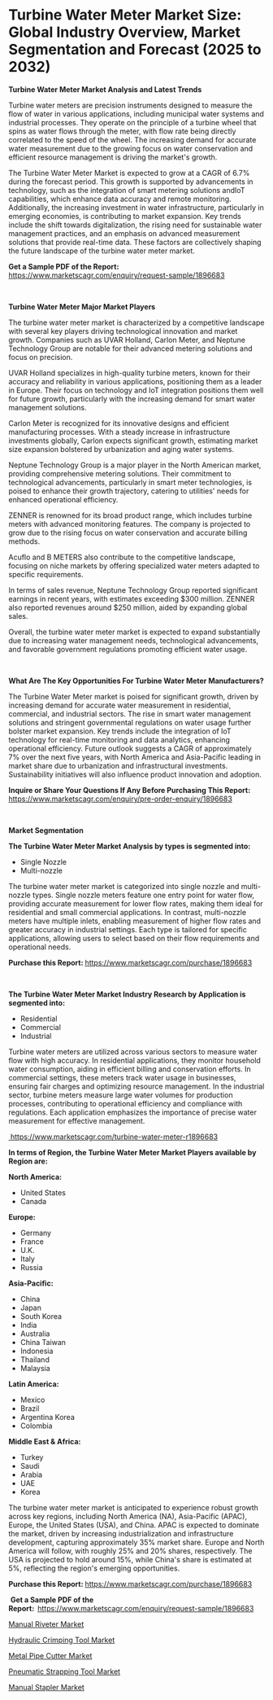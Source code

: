 <p><h1>Turbine Water Meter Market Size: Global Industry Overview, Market Segmentation and Forecast (2025 to 2032)</h1></p><p><strong>Turbine Water Meter Market Analysis and Latest Trends</strong></p>
<p><p>Turbine water meters are precision instruments designed to measure the flow of water in various applications, including municipal water systems and industrial processes. They operate on the principle of a turbine wheel that spins as water flows through the meter, with flow rate being directly correlated to the speed of the wheel. The increasing demand for accurate water measurement due to the growing focus on water conservation and efficient resource management is driving the market's growth.</p><p>The Turbine Water Meter Market is expected to grow at a CAGR of 6.7% during the forecast period. This growth is supported by advancements in technology, such as the integration of smart metering solutions andIoT capabilities, which enhance data accuracy and remote monitoring. Additionally, the increasing investment in water infrastructure, particularly in emerging economies, is contributing to market expansion. Key trends include the shift towards digitalization, the rising need for sustainable water management practices, and an emphasis on advanced measurement solutions that provide real-time data. These factors are collectively shaping the future landscape of the turbine water meter market.</p></p>
<p><strong>Get a Sample PDF of the Report:&nbsp;</strong> <a href="https://www.marketscagr.com/enquiry/request-sample/1896683?utm_campaign=2187&utm_medium=2&utm_source=Github&utm_content=ia&utm_term=11042025&utm_id=turbine-water-meter">https://www.marketscagr.com/enquiry/request-sample/1896683</a></p>
<p>&nbsp;</p>
<p><strong>Turbine Water Meter Major Market Players</strong></p>
<p><p>The turbine water meter market is characterized by a competitive landscape with several key players driving technological innovation and market growth. Companies such as UVAR Holland, Carlon Meter, and Neptune Technology Group are notable for their advanced metering solutions and focus on precision.</p><p>UVAR Holland specializes in high-quality turbine meters, known for their accuracy and reliability in various applications, positioning them as a leader in Europe. Their focus on technology and IoT integration positions them well for future growth, particularly with the increasing demand for smart water management solutions.</p><p>Carlon Meter is recognized for its innovative designs and efficient manufacturing processes. With a steady increase in infrastructure investments globally, Carlon expects significant growth, estimating market size expansion bolstered by urbanization and aging water systems.</p><p>Neptune Technology Group is a major player in the North American market, providing comprehensive metering solutions. Their commitment to technological advancements, particularly in smart meter technologies, is poised to enhance their growth trajectory, catering to utilities' needs for enhanced operational efficiency.</p><p>ZENNER is renowned for its broad product range, which includes turbine meters with advanced monitoring features. The company is projected to grow due to the rising focus on water conservation and accurate billing methods.</p><p>Acuflo and B METERS also contribute to the competitive landscape, focusing on niche markets by offering specialized water meters adapted to specific requirements. </p><p>In terms of sales revenue, Neptune Technology Group reported significant earnings in recent years, with estimates exceeding $300 million. ZENNER also reported revenues around $250 million, aided by expanding global sales.</p><p>Overall, the turbine water meter market is expected to expand substantially due to increasing water management needs, technological advancements, and favorable government regulations promoting efficient water usage.</p></p>
<p>&nbsp;</p>
<p><strong>What Are The Key Opportunities For Turbine Water Meter Manufacturers?</strong></p>
<p><p>The Turbine Water Meter market is poised for significant growth, driven by increasing demand for accurate water measurement in residential, commercial, and industrial sectors. The rise in smart water management solutions and stringent governmental regulations on water usage further bolster market expansion. Key trends include the integration of IoT technology for real-time monitoring and data analytics, enhancing operational efficiency. Future outlook suggests a CAGR of approximately 7% over the next five years, with North America and Asia-Pacific leading in market share due to urbanization and infrastructural investments. Sustainability initiatives will also influence product innovation and adoption.</p></p>
<p><strong>Inquire or Share Your Questions If Any Before Purchasing This Report:</strong> <a href="https://www.marketscagr.com/enquiry/pre-order-enquiry/1896683?utm_campaign=2187&utm_medium=2&utm_source=Github&utm_content=ia&utm_term=11042025&utm_id=turbine-water-meter">https://www.marketscagr.com/enquiry/pre-order-enquiry/1896683</a></p>
<p>&nbsp;</p>
<p><strong>Market Segmentation</strong></p>
<p><strong>The Turbine Water Meter Market Analysis by types is segmented into:</strong></p>
<p><ul><li>Single Nozzle</li><li>Multi-nozzle</li></ul></p>
<p><p>The turbine water meter market is categorized into single nozzle and multi-nozzle types. Single nozzle meters feature one entry point for water flow, providing accurate measurement for lower flow rates, making them ideal for residential and small commercial applications. In contrast, multi-nozzle meters have multiple inlets, enabling measurement of higher flow rates and greater accuracy in industrial settings. Each type is tailored for specific applications, allowing users to select based on their flow requirements and operational needs.</p></p>
<p><strong>Purchase this Report:&nbsp;</strong><a href="https://www.marketscagr.com/purchase/1896683?utm_campaign=2187&utm_medium=2&utm_source=Github&utm_content=ia&utm_term=11042025&utm_id=turbine-water-meter">https://www.marketscagr.com/purchase/1896683</a></p>
<p>&nbsp;</p>
<p><strong>The Turbine Water Meter Market Industry Research by Application is segmented into:</strong></p>
<p><ul><li>Residential</li><li>Commercial</li><li>Industrial</li></ul></p>
<p><p>Turbine water meters are utilized across various sectors to measure water flow with high accuracy. In residential applications, they monitor household water consumption, aiding in efficient billing and conservation efforts. In commercial settings, these meters track water usage in businesses, ensuring fair charges and optimizing resource management. In the industrial sector, turbine meters measure large water volumes for production processes, contributing to operational efficiency and compliance with regulations. Each application emphasizes the importance of precise water measurement for effective management.</p></p>
<p><a href="https://www.marketscagr.com/turbine-water-meter-r1896683?utm_campaign=2187&utm_medium=2&utm_source=Github&utm_content=ia&utm_term=11042025&utm_id=turbine-water-meter">&nbsp;https://www.marketscagr.com/turbine-water-meter-r1896683</a></p>
<p><strong>In terms of Region, the Turbine Water Meter Market Players available by Region are:</strong></p>
<p>
    <p> <strong> North America: </strong>
        <ul>
            <li>United States</li>
            <li>Canada</li>
        </ul>
        </p> 
    <p> <strong> Europe: </strong>
        <ul>
            <li>Germany</li>
            <li>France</li>
            <li>U.K.</li>
            <li>Italy</li>
            <li>Russia</li>
        </ul>
        </p> 
    <p> <strong> Asia-Pacific: </strong>
        <ul>
            <li>China</li>
            <li>Japan</li>
            <li>South Korea</li>
            <li>India</li>
            <li>Australia</li>
            <li>China Taiwan</li>
            <li>Indonesia</li>
            <li>Thailand</li>
            <li>Malaysia</li>
        </ul>
        </p> 
    <p> <strong> Latin America: </strong>
        <ul>
            <li>Mexico</li>
            <li>Brazil</li>
            <li>Argentina Korea</li>
            <li>Colombia</li>
        </ul>
        </p> 
    <p> <strong> Middle East & Africa: </strong>
        <ul>
            <li>Turkey</li>
            <li>Saudi</li>
            <li>Arabia</li>
            <li>UAE</li>
            <li>Korea</li>
        </ul>
    </p>
    </p>
<p><p>The turbine water meter market is anticipated to experience robust growth across key regions, including North America (NA), Asia-Pacific (APAC), Europe, the United States (USA), and China. APAC is expected to dominate the market, driven by increasing industrialization and infrastructure development, capturing approximately 35% market share. Europe and North America will follow, with roughly 25% and 20% shares, respectively. The USA is projected to hold around 15%, while China's share is estimated at 5%, reflecting the region's emerging opportunities.</p></p>
<p><strong>Purchase this Report: </strong><a href="https://www.marketscagr.com/purchase/1896683?utm_campaign=2187&utm_medium=2&utm_source=Github&utm_content=ia&utm_term=11042025&utm_id=turbine-water-meter">https://www.marketscagr.com/purchase/1896683</a></p>
<p>&nbsp;<strong>Get a Sample PDF of the Report:&nbsp;&nbsp;</strong><a href="https://www.marketscagr.com/enquiry/request-sample/1896683?utm_campaign=2187&utm_medium=2&utm_source=Github&utm_content=ia&utm_term=11042025&utm_id=turbine-water-meter">https://www.marketscagr.com/enquiry/request-sample/1896683</a></p>
<p><strong></strong></p>
<p><p><a href="https://github.com/phephezxnf/Market-Research-Report-List-1/blob/main/manual-riveter-market.md?utm_campaign=2187&utm_medium=2&utm_source=Github&utm_content=ia&utm_term=11042025&utm_id=turbine-water-meter">Manual Riveter Market</a></p><p><a href="https://github.com/watzondechao/Market-Research-Report-List-1/blob/main/hydraulic-crimping-tool-market.md?utm_campaign=2187&utm_medium=2&utm_source=Github&utm_content=ia&utm_term=11042025&utm_id=turbine-water-meter">Hydraulic Crimping Tool Market</a></p><p><a href="https://github.com/chkrselia/Market-Research-Report-List-1/blob/main/metal-pipe-cutter-market.md?utm_campaign=2187&utm_medium=2&utm_source=Github&utm_content=ia&utm_term=11042025&utm_id=turbine-water-meter">Metal Pipe Cutter Market</a></p><p><a href="https://github.com/iroldilom/Market-Research-Report-List-1/blob/main/pneumatic-strapping-tool-market.md?utm_campaign=2187&utm_medium=2&utm_source=Github&utm_content=ia&utm_term=11042025&utm_id=turbine-water-meter">Pneumatic Strapping Tool Market</a></p><p><a href="https://github.com/lizamflotow/Market-Research-Report-List-1/blob/main/manual-stapler-market.md?utm_campaign=2187&utm_medium=2&utm_source=Github&utm_content=ia&utm_term=11042025&utm_id=turbine-water-meter">Manual Stapler Market</a></p></p>